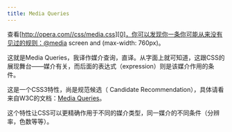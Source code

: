 ```yaml
---
title: Media Queries
---
```

查看[http://opera.com//css/media.css][0]，你可以发现你一条你可能从来没有见过的规则：@media screen and (max-width: 760px)。

这就是Media Queries，我译作媒介查询，直译。从字面上就可知道，这跟CSS的展现舞台——媒介有关，而后面的表达式（expression）则是该媒介作用的条件。

这是一个CSS3特性，尚是规范候选（ Candidate Recommendation），具体请看来自W3C的文档：[Media Queries][1]。

这个特性让CSS可以更精确作用于不同的媒介类型，同一媒介的不同条件（分辨率，色数等等）。

[0]: http://opera.com//css/media.css
[1]: http://www.w3.org/TR/2002/CR-css3-mediaqueries-20020708/
